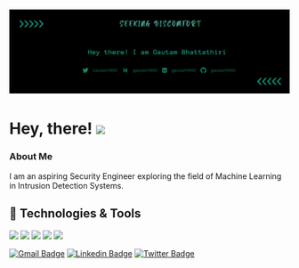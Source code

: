 # [![Header](https://raw.githubusercontent.com/GAUTAM9101/GAUTAM9101/main/Header.png)]()

# Hey, there! <img src="https://raw.githubusercontent.com/MartinHeinz/MartinHeinz/master/wave.gif" width="30px">


### About Me
I am an aspiring Security Engineer exploring the field of Machine Learning in Intrusion Detection Systems.

## 🔧 Technologies & Tools
![](https://img.shields.io/badge/OS-Linux-informational?style=flat&logo=linux&logoColor=white&color=2bbc8a)
![](https://img.shields.io/badge/Code-Python-informational?style=flat&logo=python&logoColor=white&color=2bbc8a)
![](https://img.shields.io/badge/Code-HTML-informational?style=flat&logo=javascript&logoColor=white&color=2bbc8a)
![](https://img.shields.io/badge/Code-CSS-informational?style=flat&logo=go&logoColor=white&color=2bbc8a)
![](https://img.shields.io/badge/Shell-Script-informational?style=flat&logo=gnu-bash&logoColor=white&color=2bbc8a)

[![Gmail Badge](https://img.shields.io/badge/Gmail-D14836?style=for-the-badge&logo=gmail&logoColor=2bbc8a)](mailto:gautam9101@gmail.com "Connect via Email")
[![Linkedin Badge](https://img.shields.io/badge/LinkedIn-0077B5?style=for-the-badge&logo=linkedin&logoColor=2bbc8a)](gautam9101)
[![Twitter Badge](https://img.shields.io/badge/Twitter-1DA1F2?style=for-the-badge&logo=twitter&logoColor=2bbc8a)](https://twitter.com/Gautam9101)
